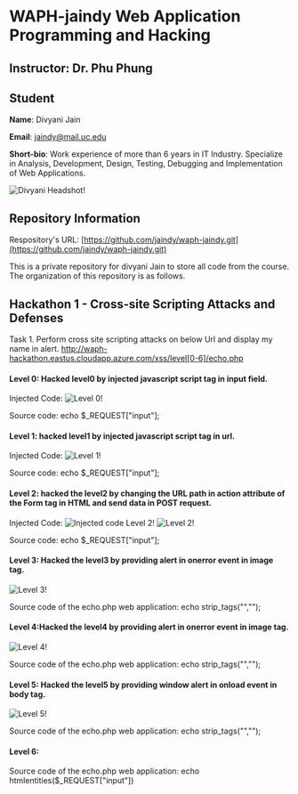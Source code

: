 # WAPH-jaindy Web Application Programming and Hacking

## Instructor: Dr. Phu Phung

## Student

**Name**: Divyani Jain

**Email**: jaindy@mail.uc.edu

**Short-bio**: Work experience of more than 6 years in IT Industry. Specialize in Analysis, Development, Design, Testing, Debugging and Implementation of Web Applications. 

![Divyani Headshot!](/Images/Divyani_Jain.jpg)

## Repository Information

Respository's URL: [https://github.com/jaindy/waph-jaindy.git](https://github.com/jaindy/waph-jaindy.git)

This is a private repository for divyani Jain to store all code from the course. The organization of this repository is as follows.

## Hackathon 1 - Cross-site Scripting Attacks and Defenses

Task 1. Perform cross site scripting attacks on below Url and display my name in alert.
http://waph-hackathon.eastus.cloudapp.azure.com/xss/level[0-6]/echo.php​

#### Level 0: Hacked level0 by injected javascript script tag in input field. 

Injected Code: <script>alert('level 0 hack by Divyani Jain')</script>
![Level 0!](/Images/Level0.png)

Source code: echo $_REQUEST["input"];

#### Level 1: hacked level1 by injected javascript script tag in url. 

Injected Code: <script>alert('level 0 hack by Divyani Jain')</script>
![Level 1!](/Images/Level1.png)

Source code: echo $_REQUEST["input"];

#### Level 2: hacked the level2 by changing the URL path in action attribute of the Form tag in HTML and send data in POST request.
Injected Code:
![Injected code Level 2!](/Images/InjectedCodeForLevel2.png)
![Level 2!](/Images/Level2.png)

Source code: echo $_REQUEST["input"];

#### Level 3: Hacked the level3 by providing alert in onerror event in image tag.
![Level 3!](/Images/Level3.png)

Source code of the echo.php web application: echo strip_tags("<script>alert('level 3 hack by Divyani Jain')</script>","<img>");

#### Level 4:Hacked the level4 by providing alert in onerror event in image tag.
![Level 4!](/Images/Level4.png)

Source code of the echo.php web application: echo strip_tags("<script>alert('level 4 hack by Divyani Jain')</script>","<img>");

#### Level 5: Hacked the level5 by providing window alert in onload event in body tag.
![Level 5!](/Images/Level5.png)

Source code of the echo.php web application: echo strip_tags("<script>alert('level 5 hack by Divyani Jain')</script>","<img>");

#### Level 6: 

Source code of the echo.php web application: echo htmlentities($_REQUEST["input"])



